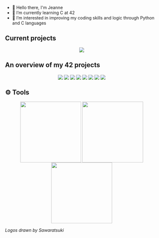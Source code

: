 - 👋 Hello there, I'm Jeanne
- 🌱 I’m currently learning C at 42
- 👀 I’m interested in improving my coding skills and logic through Python and C languages 

## Current projects
<p align="center"width="100%">
<a href=""><img src="https://github.com/ayogun/42-project-badges/blob/main/badges/inceptione.png" align="center"></img></a>
</p>

## An overview of my 42 projects
<p align="center"width="100%">
<a href="https://github.com/6jeanne6/Libft"><img src="https://github.com/ayogun/42-project-badges/blob/main/badges/libftm.png" align="center"></img></a>
<a href="https://github.com/6jeanne6/push_swap"><img src="https://github.com/ayogun/42-project-badges/blob/main/badges/push_swapm.png" align="center"></img></a>
<a href="https://github.com/6jeanne6/so_long"><img src="https://github.com/ayogun/42-project-badges/blob/main/badges/so_longm.png" align="center"></img></a>
<a href="https://github.com/6jeanne6/pipex"><img src="https://github.com/ayogun/42-project-badges/blob/main/badges/pipexm.png" align="center"></img></a>
<a href="https://github.com/6jeanne6/minishell/tree/main"><img src="https://github.com/ayogun/42-project-badges/blob/main/badges/minishelle.png" align="center"></img></a>
<a href="https://github.com/6jeanne6/cub3d"><img src="https://github.com/ayogun/42-project-badges/blob/main/badges/cub3dm.png" align="center"></img></a>
<a href="https://github.com/6jeanne6/cpp_modules"><img src="https://github.com/ayogun/42-project-badges/blob/main/badges/cppm.png" align="center"></img></a>
<a href="https://github.com/Christellaa/irc"><img src="https://github.com/ayogun/42-project-badges/blob/main/badges/ft_ircm.png" align="center"></img></a>
</p>

## ⚙️ Tools 

<!--![Langage C](https://img.shields.io/badge/Language-C-blue?logo=c&logoColor=white)
![Langage C++](https://img.shields.io/badge/-C++-blue?logo=cplusplus)-->
<p align="center"width="100%">
<img src="https://github.com/jonacruz89/SAWARATSUKI.ServiceLogos/blob/main/C/C.png" align="center" width="200"></img>
<img src="https://github.com/jonacruz89/SAWARATSUKI.ServiceLogos/blob/main/Python/Python.png" align="center" width="200"></img>
<img src="https://github.com/jonacruz89/SAWARATSUKI.ServiceLogos/blob/main/C%2B%2B/C%2B%2B.png" align="center" width="200"></img>
</p>

*Logos drawn by Sawaratsuki*
